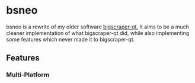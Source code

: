 # bsneo

bsneo is a rewrite of my older software [bigscraper-qt.](https://github.com/Fr75s/bigscraperqt) It aims to be a much cleaner implementation of what bigscraper-qt did, while also implementing some features which never made it to bigscraper-qt.

## Features

### Multi-Platform
